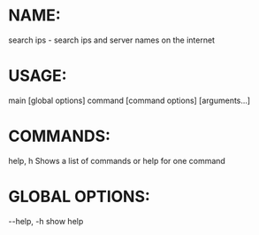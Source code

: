 # NAME:
   search ips - search ips and server names on the internet

# USAGE:
   main [global options] command [command options] [arguments...]

# COMMANDS:
   help, h  Shows a list of commands or help for one command

# GLOBAL OPTIONS:
   --help, -h  show help